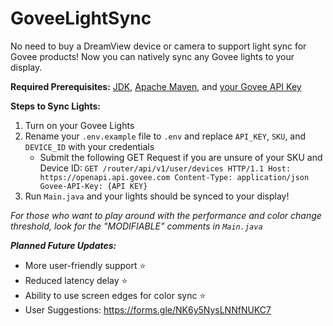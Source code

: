 # GoveeLightSync
No need to buy a DreamView device or camera to support light sync for Govee products! Now you can natively sync any Govee lights to your display.

**Required Prerequisites:**
[JDK](https://docs.oracle.com/en/java/javase/17/install/overview-jdk-installation.html), [Apache Maven](https://maven.apache.org/download.cgi), and [your Govee API Key](https://developer.govee.com/reference/apply-you-govee-api-key)

**Steps to Sync Lights:**

 1. Turn on your Govee Lights
 2. Rename your `.env.example` file to `.env` and replace `API_KEY`, `SKU`, and `DEVICE_ID` with your credentials
	 - Submit the following GET Request if you are unsure of your SKU and Device ID: 
		 `GET /router/api/v1/user/devices HTTP/1.1 Host: https://openapi.api.govee.com Content-Type: application/json Govee-API-Key: {API KEY}`
 3. Run `Main.java` and your lights should be synced to your display!

*For those who want to play around with the performance and color change threshold, look for the "MODIFIABLE" comments in `Main.java`*

***Planned Future Updates:***
- More user-friendly support ⭐
- Reduced latency delay ⭐
- Ability to use screen edges for color sync ⭐
- User Suggestions: https://forms.gle/NK6y5NysLNNfNUKC7
